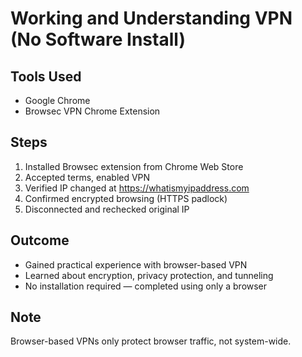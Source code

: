 # Working and Understanding VPN (No Software Install)

## Tools Used
- Google Chrome
- Browsec VPN Chrome Extension

## Steps
1. Installed Browsec extension from Chrome Web Store
2. Accepted terms, enabled VPN
3. Verified IP changed at https://whatismyipaddress.com
4. Confirmed encrypted browsing (HTTPS padlock)
5. Disconnected and rechecked original IP

## Outcome
- Gained practical experience with browser-based VPN
- Learned about encryption, privacy protection, and tunneling
- No installation required — completed using only a browser

## Note
Browser-based VPNs only protect browser traffic, not system-wide.
